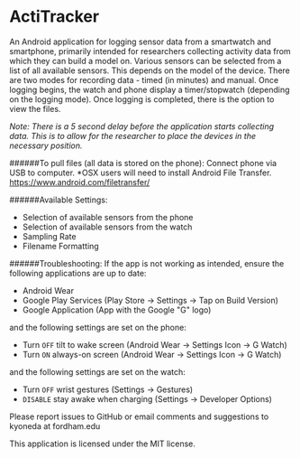 # ActiTracker

An Android application for logging sensor data from a smartwatch and smartphone, primarily intended for researchers collecting activity data from which they can build a model on. Various sensors can be selected from a list of all available sensors. This depends on the model of the device. There are two modes for recording data - timed (in minutes) and manual. Once logging begins, the watch and phone display a timer/stopwatch (depending on the logging mode). Once logging is completed, there is the option to view the files.

*Note: There is a 5 second delay before the application starts collecting data. This is to allow for the researcher to place the devices in the necessary position.*

######To pull files (all data is stored on the phone):
Connect phone via USB to computer.
\*OSX users will need to install Android File Transfer. 
https://www.android.com/filetransfer/

######Available Settings:
* Selection of available sensors from the phone
* Selection of available sensors from the watch
* Sampling Rate
* Filename Formatting

######Troubleshooting:
If the app is not working as intended, ensure the following applications are up to date:
* Android Wear
* Google Play Services (Play Store -> Settings -> Tap on Build Version)
* Google Application (App with the Google "G" logo)

and the following settings are set on the phone:
* Turn `OFF` tilt to wake screen (Android Wear -> Settings Icon -> G Watch)
* Turn `ON` always-on screen (Android Wear -> Settings Icon -> G Watch)

and the following settings are set on the watch:
* Turn `OFF` wrist gestures (Settings -> Gestures)
* `DISABLE` stay awake when charging (Settings -> Developer Options)

Please report issues to GitHub or email comments and suggestions to kyoneda at fordham.edu

This application is licensed under the MIT license.
